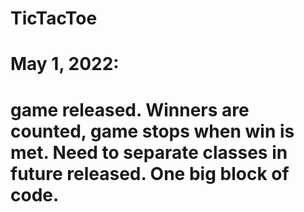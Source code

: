 # TicTacToe

# May 1, 2022:

# game released. Winners are counted, game stops when win is met. Need to separate classes in future released. One big block of code.
